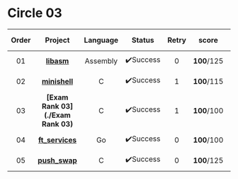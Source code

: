 # Circle 03

| Order |              Project               | Language |  Status  | Retry |    score    | Passed Date  |
| :---: | :--------------------------------: | :------: | :------: | :---: | :---------: | :----------: |
|  01   |       **[libasm](./libasm)**       | Assembly | ✔️Success |   0   | **100**/125 | 2021. 01. 22 |
|  02   |    [**minishell**](./minishell)    |    C     | ✔️Success |   1   | **100**/115 | 2021. 02. 13 |
|  03   | **[Exam Rank 03](./Exam Rank 03)** |    C     | ✔️Success |   1   | **100**/100 | 2021. 03. 23 |
|  04   |  **[ft_services](./ft_services)**  |    Go    | ✔️Success |   0   | **100**/100 | 2021. 03. 29 |
|  05   |    **[push_swap](./push_swap)**    |    C     | ✔️Success |   0   | **100**/125 | 2021. 04. 14 |

